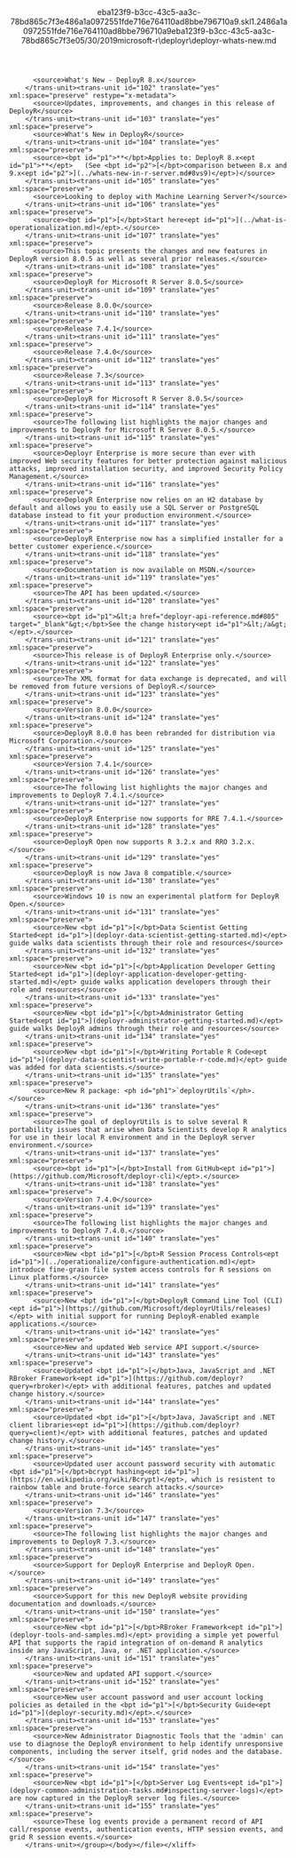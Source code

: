 <?xml version="1.0"?><xliff version="1.2" xmlns="urn:oasis:names:tc:xliff:document:1.2" xmlns:xsi="http://www.w3.org/2001/XMLSchema-instance" xsi:schemaLocation="urn:oasis:names:tc:xliff:document:1.2 xliff-core-1.2-transitional.xsd"><file datatype="xml" original="deployr-whats-new.md" source-language="en-US" target-language="en-US"><header><tool tool-id="mdxliff" tool-name="mdxliff" tool-version="1.0-8ab897d" tool-company="Microsoft" /><xliffext:skl_file_name xmlns:xliffext="urn:microsoft:content:schema:xliffextensions">eba123f9-b3cc-43c5-aa3c-78bd865c7f3e486a1a0972551fde716e764110ad8bbe796710a9.skl</xliffext:skl_file_name><xliffext:version xmlns:xliffext="urn:microsoft:content:schema:xliffextensions">1.2</xliffext:version><xliffext:ms.openlocfilehash xmlns:xliffext="urn:microsoft:content:schema:xliffextensions">486a1a0972551fde716e764110ad8bbe796710a9</xliffext:ms.openlocfilehash><xliffext:ms.sourcegitcommit xmlns:xliffext="urn:microsoft:content:schema:xliffextensions">eba123f9-b3cc-43c5-aa3c-78bd865c7f3e</xliffext:ms.sourcegitcommit><xliffext:ms.lasthandoff xmlns:xliffext="urn:microsoft:content:schema:xliffextensions">05/30/2019</xliffext:ms.lasthandoff><xliffext:ms.openlocfilepath xmlns:xliffext="urn:microsoft:content:schema:xliffextensions">microsoft-r\deployr\deployr-whats-new.md</xliffext:ms.openlocfilepath></header><body><group id="content" extype="content"><trans-unit id="101" translate="yes" xml:space="preserve" restype="x-metadata">
          <source>What's New - DeployR 8.x</source>
        </trans-unit><trans-unit id="102" translate="yes" xml:space="preserve" restype="x-metadata">
          <source>Updates, improvements, and changes in this release of DeployR</source>
        </trans-unit><trans-unit id="103" translate="yes" xml:space="preserve">
          <source>What's New in DeployR</source>
        </trans-unit><trans-unit id="104" translate="yes" xml:space="preserve">
          <source><bpt id="p1">**</bpt>Applies to: DeployR 8.x<ept id="p1">**</ept>   (See <bpt id="p2">[</bpt>comparison between 8.x and 9.x<ept id="p2">](../whats-new-in-r-server.md#8vs9)</ept>)</source>
        </trans-unit><trans-unit id="105" translate="yes" xml:space="preserve">
          <source>Looking to deploy with Machine Learning Server?</source>
        </trans-unit><trans-unit id="106" translate="yes" xml:space="preserve">
          <source><bpt id="p1">[</bpt>Start here<ept id="p1">](../what-is-operationalization.md)</ept>.</source>
        </trans-unit><trans-unit id="107" translate="yes" xml:space="preserve">
          <source>This topic presents the changes and new features in DeployR version 8.0.5 as well as several prior releases.</source>
        </trans-unit><trans-unit id="108" translate="yes" xml:space="preserve">
          <source>DeployR for Microsoft R Server 8.0.5</source>
        </trans-unit><trans-unit id="109" translate="yes" xml:space="preserve">
          <source>Release 8.0.0</source>
        </trans-unit><trans-unit id="110" translate="yes" xml:space="preserve">
          <source>Release 7.4.1</source>
        </trans-unit><trans-unit id="111" translate="yes" xml:space="preserve">
          <source>Release 7.4.0</source>
        </trans-unit><trans-unit id="112" translate="yes" xml:space="preserve">
          <source>Release 7.3</source>
        </trans-unit><trans-unit id="113" translate="yes" xml:space="preserve">
          <source>DeployR for Microsoft R Server 8.0.5</source>
        </trans-unit><trans-unit id="114" translate="yes" xml:space="preserve">
          <source>The following list highlights the major changes and improvements to DeployR for Microsoft R Server 8.0.5.</source>
        </trans-unit><trans-unit id="115" translate="yes" xml:space="preserve">
          <source>Deployr Enterprise is more secure than ever with improved Web security features for better protection against malicious attacks, improved installation security, and improved Security Policy Management.</source>
        </trans-unit><trans-unit id="116" translate="yes" xml:space="preserve">
          <source>DeployR Enterprise now relies on an H2 database by default and allows you to easily use a SQL Server or PostgreSQL database instead to fit your production environment.</source>
        </trans-unit><trans-unit id="117" translate="yes" xml:space="preserve">
          <source>DeployR Enterprise now has a simplified installer for a better customer experience.</source>
        </trans-unit><trans-unit id="118" translate="yes" xml:space="preserve">
          <source>Documentation is now available on MSDN.</source>
        </trans-unit><trans-unit id="119" translate="yes" xml:space="preserve">
          <source>The API has been updated.</source>
        </trans-unit><trans-unit id="120" translate="yes" xml:space="preserve">
          <source><bpt id="p1">&lt;a href="deployr-api-reference.md#805" target="_blank"&gt;</bpt>See the change history<ept id="p1">&lt;/a&gt;</ept>.</source>
        </trans-unit><trans-unit id="121" translate="yes" xml:space="preserve">
          <source>This release is of DeployR Enterprise only.</source>
        </trans-unit><trans-unit id="122" translate="yes" xml:space="preserve">
          <source>The XML format for data exchange is deprecated, and will be removed from future versions of DeployR.</source>
        </trans-unit><trans-unit id="123" translate="yes" xml:space="preserve">
          <source>Version 8.0.0</source>
        </trans-unit><trans-unit id="124" translate="yes" xml:space="preserve">
          <source>DeployR 8.0.0 has been rebranded for distribution via Microsoft Corporation.</source>
        </trans-unit><trans-unit id="125" translate="yes" xml:space="preserve">
          <source>Version 7.4.1</source>
        </trans-unit><trans-unit id="126" translate="yes" xml:space="preserve">
          <source>The following list highlights the major changes and improvements to DeployR 7.4.1.</source>
        </trans-unit><trans-unit id="127" translate="yes" xml:space="preserve">
          <source>DeployR Enterprise now supports for RRE 7.4.1.</source>
        </trans-unit><trans-unit id="128" translate="yes" xml:space="preserve">
          <source>DeployR Open now supports R 3.2.x and RRO 3.2.x.</source>
        </trans-unit><trans-unit id="129" translate="yes" xml:space="preserve">
          <source>DeployR is now Java 8 compatible.</source>
        </trans-unit><trans-unit id="130" translate="yes" xml:space="preserve">
          <source>Windows 10 is now an experimental platform for DeployR Open.</source>
        </trans-unit><trans-unit id="131" translate="yes" xml:space="preserve">
          <source>New <bpt id="p1">[</bpt>Data Scientist Getting Started<ept id="p1">](deployr-data-scientist-getting-started.md)</ept> guide walks data scientists through their role and resources</source>
        </trans-unit><trans-unit id="132" translate="yes" xml:space="preserve">
          <source>New <bpt id="p1">[</bpt>Application Developer Getting Started<ept id="p1">](deployr-application-developer-getting-started.md)</ept> guide walks application developers through their role and resources</source>
        </trans-unit><trans-unit id="133" translate="yes" xml:space="preserve">
          <source>New <bpt id="p1">[</bpt>Administrator Getting Started<ept id="p1">](deployr-administrator-getting-started.md)</ept> guide walks DeployR admins through their role and resources</source>
        </trans-unit><trans-unit id="134" translate="yes" xml:space="preserve">
          <source>New <bpt id="p1">[</bpt>Writing Portable R Code<ept id="p1">](deployr-data-scientist-write-portable-r-code.md)</ept> guide was added for data scientists.</source>
        </trans-unit><trans-unit id="135" translate="yes" xml:space="preserve">
          <source>New R package: <ph id="ph1">`deployrUtils`</ph>.</source>
        </trans-unit><trans-unit id="136" translate="yes" xml:space="preserve">
          <source>The goal of deployrUtils is to solve several R portability issues that arise when Data Scientists develop R analytics for use in their local R environment and in the DeployR server environment.</source>
        </trans-unit><trans-unit id="137" translate="yes" xml:space="preserve">
          <source><bpt id="p1">[</bpt>Install from GitHub<ept id="p1">](https://github.com/Microsoft/deployr-cli)</ept>.</source>
        </trans-unit><trans-unit id="138" translate="yes" xml:space="preserve">
          <source>Version 7.4.0</source>
        </trans-unit><trans-unit id="139" translate="yes" xml:space="preserve">
          <source>The following list highlights the major changes and improvements to DeployR 7.4.0.</source>
        </trans-unit><trans-unit id="140" translate="yes" xml:space="preserve">
          <source>New <bpt id="p1">[</bpt>R Session Process Controls<ept id="p1">](../operationalize/configure-authentication.md)</ept> introduce fine-grain file system access controls for R sessions on Linux platforms.</source>
        </trans-unit><trans-unit id="141" translate="yes" xml:space="preserve">
          <source>New <bpt id="p1">[</bpt>DeployR Command Line Tool (CLI)<ept id="p1">](https://github.com/Microsoft/deployrUtils/releases)</ept> with initial support for running DeployR-enabled example applications.</source>
        </trans-unit><trans-unit id="142" translate="yes" xml:space="preserve">
          <source>New and updated Web service API support.</source>
        </trans-unit><trans-unit id="143" translate="yes" xml:space="preserve">
          <source>Updated <bpt id="p1">[</bpt>Java, JavaScript and .NET RBroker Framework<ept id="p1">](https://github.com/deployr?query=rbroker)</ept> with additional features, patches and updated change history.</source>
        </trans-unit><trans-unit id="144" translate="yes" xml:space="preserve">
          <source>Updated <bpt id="p1">[</bpt>Java, JavaScript and .NET client libraries<ept id="p1">](https://github.com/deployr?query=client)</ept> with additional features, patches and updated change history.</source>
        </trans-unit><trans-unit id="145" translate="yes" xml:space="preserve">
          <source>Updated user account password security with automatic <bpt id="p1">[</bpt>bcrypt hashing<ept id="p1">](https://en.wikipedia.org/wiki/Bcrypt)</ept>, which is resistent to rainbow table and brute-force search attacks.</source>
        </trans-unit><trans-unit id="146" translate="yes" xml:space="preserve">
          <source>Version 7.3</source>
        </trans-unit><trans-unit id="147" translate="yes" xml:space="preserve">
          <source>The following list highlights the major changes and improvements to DeployR 7.3.</source>
        </trans-unit><trans-unit id="148" translate="yes" xml:space="preserve">
          <source>Support for DeployR Enterprise and DeployR Open.</source>
        </trans-unit><trans-unit id="149" translate="yes" xml:space="preserve">
          <source>Support for this new DeployR website providing documentation and downloads.</source>
        </trans-unit><trans-unit id="150" translate="yes" xml:space="preserve">
          <source>New <bpt id="p1">[</bpt>RBroker Framework<ept id="p1">](deployr-tools-and-samples.md)</ept> providing a simple yet powerful API that supports the rapid integration of on-demand R analytics inside any JavaScript, Java, or .NET application.</source>
        </trans-unit><trans-unit id="151" translate="yes" xml:space="preserve">
          <source>New and updated API support.</source>
        </trans-unit><trans-unit id="152" translate="yes" xml:space="preserve">
          <source>New user account password and user account locking policies as detailed in the <bpt id="p1">[</bpt>Security Guide<ept id="p1">](deployr-security.md)</ept>.</source>
        </trans-unit><trans-unit id="153" translate="yes" xml:space="preserve">
          <source>New Administrator Diagnostic Tools that the 'admin' can use to diagnose the DeployR environment to help identify unresponsive components, including the server itself, grid nodes and the database.</source>
        </trans-unit><trans-unit id="154" translate="yes" xml:space="preserve">
          <source>New <bpt id="p1">[</bpt>Server Log Events<ept id="p1">](deployr-common-administration-tasks.md#inspecting-server-logs)</ept> are now captured in the DeployR server log files.</source>
        </trans-unit><trans-unit id="155" translate="yes" xml:space="preserve">
          <source>These log events provide a permanent record of API call/response events, authentication events, HTTP session events, and grid R session events.</source>
        </trans-unit></group></body></file></xliff>